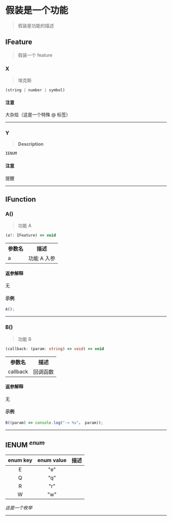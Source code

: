 # 假装是一个功能

> 假装是功能的描述

## IFeature

> 假装一个 feature

### X
> 埃克斯

```ts
(string | number | symbol)
```

#### 注意

大杂烩（这是一个特殊 @ 标签）

---

### Y
> <b>Description</b>

```ts
IENUM
```

#### 注意

提醒

---

## IFunction

### A()
> 功能 A

```ts
(a?: IFeature) => void
```
<table>
<tr>
<th>参数名</th>
<th>描述</th>
</tr>
<tr>
<td>a</td>
<td>功能 A 入参</td>
</tr>
</table>

#### 返参解释

无

#### 示例

```ts
A();
```

---

### B()
> 功能 B

```ts
(callback: (param: string) => void) => void
```
<table>
<tr>
<th>参数名</th>
<th>描述</th>
</tr>
<tr>
<td>callback</td>
<td>回调函数</td>
</tr>
</table>

#### 返参解释

无

#### 示例

```ts
B((param) => console.log("-> %s"， param));
```

---

## IENUM $^{enum}$

| enum key | enum value | 描述 |
| :----: | :----: | ------ |
| E | "e" |  |
| Q | "q" |  |
| R | "r" |  |
| W | "w" |  |
*这是一个枚举*

---

